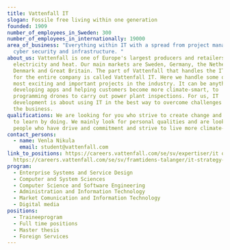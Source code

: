 ```yaml
---
title: Vattenfall IT
slogan: Fossile free living within one generation
founded: 1909
number_of_employees_in_Sweden: 300
number_of_employees_in_internationally: 19000
area_of_business: "Everything within IT with a spread from project management to
  cyber security and infrastructure. "
about_us: Vattenfall is one of Europe's largest producers and retailers of
  electricity and heat. Our main markets are Sweden, Germany, the Netherlands,
  Denmark and Great Britain. The part of Vattenfall that handles the IT delivery
  for the entire company is called Vattenfall IT. Here we handle some of the
  most exciting and important projects in the industry. It can be anything from
  developing apps and helping customers become more climate-smart, to
  programming drones to carry out power plant inspections. For us, IT
  development is about using IT in the best way to overcome challenges within
  the business.
qualifications: We are looking for you who strive to create change and who like
  to learn by doing. We mainly look for personal qualities and are looking for
  people who have drive and commitment and strive to live more climate-smart.
contact_persons:
  - name: Venla Nikula
    email: student@vattenfall.com
link_to_positions: https://careers.vattenfall.com/se/sv/expertiser/it och
  https://careers.vattenfall.com/se/sv/framtidens-talanger/it-strategy-talent-programme
program:
  - Enterprise Systems and Service Design
  - Computer and System Sciences
  - Computer Science and Software Engineering
  - Administration and Information Technology
  - Market Comunication and Information Technology
  - Digital media
positions:
  - Traineeprogram
  - Full time positions
  - Master thesis
  - Foreign Services
---
```

